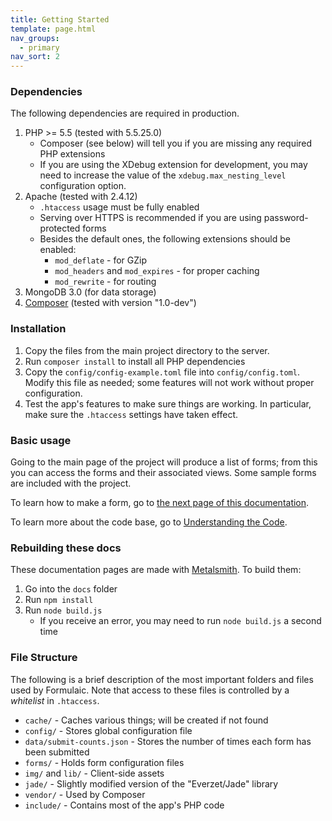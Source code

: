 ```yaml
---
title: Getting Started
template: page.html
nav_groups:
  - primary
nav_sort: 2
---
```


### Dependencies

The following dependencies are required in production.

1. PHP >= 5.5 (tested with 5.5.25.0)
    * Composer (see below) will tell you if you are missing any required PHP extensions
    * If you are using the XDebug extension for development, you may need to increase the value of the `xdebug.max_nesting_level` configuration option.
2. Apache (tested with 2.4.12)
    * `.htaccess` usage must be fully enabled
    * Serving over HTTPS is recommended if you are using password-protected forms
    * Besides the default ones, the following extensions should be enabled:
        - `mod_deflate` - for GZip
        - `mod_headers` and `mod_expires` - for proper caching
        - `mod_rewrite` - for routing
3. MongoDB 3.0 (for data storage)
4. [Composer](https://getcomposer.org) (tested with version "1.0-dev")

### Installation

1. Copy the files from the main project directory to the server.
2. Run `composer install` to install all PHP dependencies
3. Copy the `config/config-example.toml` file into `config/config.toml`. Modify this file as needed; some features will not work without proper configuration.
4. Test the app's features to make sure things are working. In particular, make sure the `.htaccess` settings have taken effect.


### Basic usage

Going to the main page of the project will produce a list of forms; from this you can access the forms and their associated views. Some sample forms are included with the project.

To learn how to make a form, go to [the next page of this documentation](making-forms/introduction.html).

To learn more about the code base, go to [Understanding the Code](understanding-the-code/introduction.html).

### Rebuilding these docs

These documentation pages are made with [Metalsmith](http://metalsmith.io). To build them:

1. Go into the `docs` folder
2. Run `npm install`
3. Run `node build.js`
    * If you receive an error, you may need to run `node build.js` a second time

### File Structure

The following is a brief description of the most important folders and files used by Formulaic. Note that access to these files is controlled by a *whitelist* in `.htaccess`.

* `cache/` - Caches various things; will be created if not found
* `config/` - Stores global configuration file
* `data/submit-counts.json` - Stores the number of times each form has been submitted
* `forms/` - Holds form configuration files
* `img/` and `lib/` - Client-side assets
* `jade/` - Slightly modified version of the "Everzet/Jade" library
* `vendor/` - Used by Composer
* `include/` - Contains most of the app's PHP code